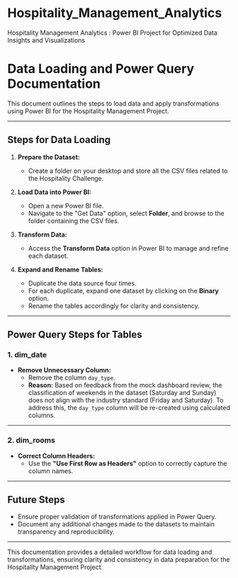 # Hospitality_Management_Analytics
Hospitality Management Analytics : Power BI Project for Optimized Data Insights and Visualizations





# Data Loading and Power Query Documentation

This document outlines the steps to load data and apply transformations using Power BI for the Hospitality Management Project.

---

## **Steps for Data Loading**

1. **Prepare the Dataset:**
   - Create a folder on your desktop and store all the CSV files related to the Hospitality Challenge.

2. **Load Data into Power BI:**
   - Open a new Power BI file.
   - Navigate to the "Get Data" option, select **Folder**, and browse to the folder containing the CSV files.

3. **Transform Data:**
   - Access the **Transform Data** option in Power BI to manage and refine each dataset.

4. **Expand and Rename Tables:**
   - Duplicate the data source four times.
   - For each duplicate, expand one dataset by clicking on the **Binary** option.
   - Rename the tables accordingly for clarity and consistency.

---

## **Power Query Steps for Tables**

### **1. dim_date**

- **Remove Unnecessary Column:**
  - Remove the column `day_type`.
  - **Reason:** Based on feedback from the mock dashboard review, the classification of weekends in the dataset (Saturday and Sunday) does not align with the industry standard (Friday and Saturday). To address this, the `day_type` column will be re-created using calculated columns.

---

### **2. dim_rooms**

- **Correct Column Headers:**
  - Use the **"Use First Row as Headers"** option to correctly capture the column names.

---

## **Future Steps**

- Ensure proper validation of transformations applied in Power Query.
- Document any additional changes made to the datasets to maintain transparency and reproducibility.

---

This documentation provides a detailed workflow for data loading and transformations, ensuring clarity and consistency in data preparation for the Hospitality Management Project.
